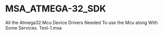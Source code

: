 # MSA_ATMEGA-32_SDK
All the Atmega32 Mcu Device Drivers Needed To use the Mcu along With Some Services.
Test-1.msa